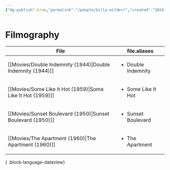 ```yaml
---
{"dg-publish":true,"permalink":"/people/billy-wilder/","created":"2024-06-17","updated":"2025-03-13"}
---
```



# Filmography

| File                                                           | file.aliases                       |
| -------------------------------------------------------------- | ---------------------------------- |
| [[Movies/Double Indemnity (1944)\|Double Indemnity (1944)]] | <ul><li>Double Indemnity</li></ul> |
| [[Movies/Some Like It Hot (1959)\|Some Like It Hot (1959)]] | <ul><li>Some Like It Hot</li></ul> |
| [[Movies/Sunset Boulevard (1950)\|Sunset Boulevard (1950)]] | <ul><li>Sunset Boulevard</li></ul> |
| [[Movies/The Apartment (1960)\|The Apartment (1960)]]       | <ul><li>The Apartment</li></ul>    |

{ .block-language-dataview}
